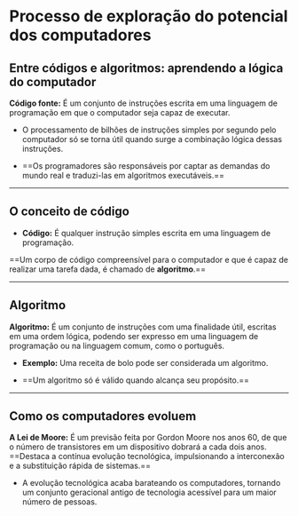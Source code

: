 # **Processo de exploração do potencial dos computadores**

## Entre códigos e algoritmos: aprendendo a lógica do computador

**Código fonte:** É um conjunto de instruções escrita em uma linguagem de programação em que o computador seja capaz de executar.

- O processamento de bilhões de instruções simples por segundo pelo computador só se torna útil quando surge a combinação lógica dessas instruções.

- ==Os programadores são responsáveis por captar as demandas do mundo real e traduzi-las em algoritmos executáveis.==

---
## O conceito de código

- **Código:** É  qualquer instrução simples escrita em uma linguagem de programação.

==Um corpo de código compreensível para o computador e que é capaz de realizar uma tarefa dada, é chamado de **algoritmo**.==

---
## Algoritmo

**Algoritmo:** É um conjunto de instruções com uma finalidade útil, escritas em uma ordem lógica, podendo ser expresso em uma linguagem de programação ou na linguagem comum, como o português.

- **Exemplo:** Uma receita de bolo pode ser considerada um algoritmo.

- ==Um algoritmo só é válido quando alcança seu propósito.==

---
## Como os computadores evoluem

**A Lei de Moore:** É um previsão feita por Gordon Moore nos anos 60, de que o número de transistores em um dispositivo dobrará a cada dois anos. ==Destaca a contínua evolução tecnológica, impulsionando a interconexão e a substituição rápida de sistemas.==

- A evolução tecnológica acaba barateando os computadores, tornando um conjunto geracional antigo de tecnologia acessível para um maior número de pessoas.